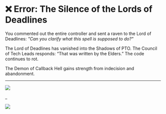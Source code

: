 # ❌ Error: The Silence of the Lords of Deadlines

You commented out the entire controller and sent a raven to the Lord of Deadlines:
_"Can you clarify what this spell is supposed to do?"_

The Lord of Deadlines has vanished into the Shadows of PTO.
The Council of Tech Leads responds: “That was written by the Elders.”
The code continues to rot.

The Demon of Callback Hell gains strength from indecision and abandonment.

---

<a href="../../glossary.md">
  <img src="https://img.shields.io/badge/Open%20DevLore%20Glossary-5dade2?style=for-the-badge"/>
</a>

_

<a href="../../start-game.md">
  <img src="https://img.shields.io/badge/Refactor%20your%20fate%20and%20face%20the%20bug%20once%20more-slategray?style=for-the-badge"/>
</a>
